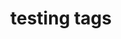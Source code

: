 ---
description: :)
location: https://www.epo.org/searching-for-patents/data/bulk-data-sets/docdb.html#tab-1
shortname: test5
tags:
- patents, patent citation to literature, citation, twitter
title: testing tags
uuid: 977277e5-2bca-4d54-8699-b6b32d70b62b
---